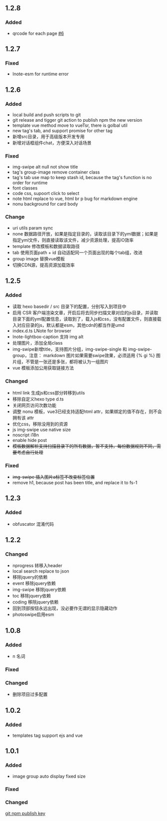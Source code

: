 ## 1.2.8

### Added

- qrcode for each page [#6](https://github.com/littlefatcat163/hexo-theme-lnote/issues/6)


## 1.2.7

### Fixed

- lnote-esm for runtime error

## 1.2.6

### Added

- local build and push scripts to git
- git release and tigger git action to publish npm the new version
- template vue method move to vueTsr, there is golbal util
- new tag's tab, and support promise for other tag
- 新增src目录，用于高级版本开发专用
- 新增对话框组件chat，方便深入对话场景

### Fixed

- img-swipe alt null not show title
- tag's group-image remove container class
- tag's tab use map to keep stash id, because the tag's function is no order for runtime
- font classes
- code css, supoort click to select
- note html replace to vue, html br p bug for markdown engine
- nonu background for card body

### Change

- uri utils param sync
- none 数据路径开放，如果是指定目录的，读取该目录下的yml数据；如果是指定yml文件，则直接读取该文件，减少资源处理，提高IO效率
- template 修改模板和数据读取路径
- tab 使用页面path + id 自动适配同一个页面出现的每个tab组，改进
- group image 替换vue模板
- 切换CDN源，提高资源加载效率

## 1.2.5

### Added

- 读取 hexo basedir / src 目录下的配置，分别写入到项目中
- 启用 CSR 客户端渲染文章，开启后将去同步扫描文章对应的js目录，并读取目录下面的yml配置信息，读取到了，载入js和css，没有配置文件，则直接载入对应目录的js，默认都是esm，其他cdn的都当作是umd
- index.d.ts LNote for browser
- lnote-lightbox-caption 支持 img alt
- 处理图片，添加全局class
- img-swipe新增title，支持图片分组，img-swipe-single 和 img-swipe-group，注意： markdown 图片如果需要swipe效果，必须适用 {% gi %} 图片组，不管是一张还是多张，都将被认为一组图片
- vue 模板添加公用获取链接方法

### Changed

- html link 生成js和css部分转移到utils
- 移除自定义hexo type d.ts
- 关闭网页访问次数功能
- 调整 nonu 模板，vue3已经支持适配html attr，如果绑定的值不存在，则不会拥有该 attr
- 优化css，移除没用到的资源
- js img-swipe use native size
- noscript i18n
- enable hide post
- ~~模板数据解析支持扫描目录下的所有数据，暂不支持，每份数据规则不同，需要考虑自行处理~~

### Fixed

- ~~img-swipe 插入图片a标签不改变标签位置~~
- remove h1, because post has been title, and replace it to fs-1

## 1.2.3

### Added

- obfuscator 混淆代码

## 1.2.2

### Changed
- nprogress 转移入header
- local search replace to json
- 移除jquery的依赖
- event 移除jquery依赖
- img-swipe 移除jquery依赖
- toc 移除jquery依赖
- coding 移除jquery依赖
- 回到顶部按钮永远出现，没必要作无谓的显示隐藏动作
- photoswipe启用esm

## 1.0.8
### Added
- n 名词

### Fixed

### Changed
- 删除项目过多配置

## 1.0.2

### Added
- templates tag support ejs and vue

## 1.0.1

### Added
- image group auto display fixed size

### Fixed

### Changed


[git npm publish key](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)
